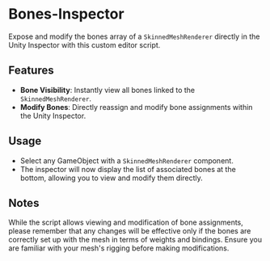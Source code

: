 # Bones-Inspector

Expose and modify the bones array of a `SkinnedMeshRenderer` directly in the Unity Inspector with this custom editor script.

## Features

- **Bone Visibility**: Instantly view all bones linked to the `SkinnedMeshRenderer`.
- **Modify Bones**: Directly reassign and modify bone assignments within the Unity Inspector.

## Usage

- Select any GameObject with a `SkinnedMeshRenderer` component.
- The inspector will now display the list of associated bones at the bottom, allowing you to view and modify them directly.

## Notes

While the script allows viewing and modification of bone assignments, please remember that any changes will be effective only if the bones are correctly set up with the mesh in terms of weights and bindings. Ensure you are familiar with your mesh's rigging before making modifications.
